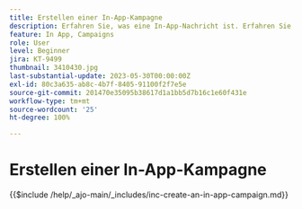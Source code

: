 ```yaml
---
title: Erstellen einer In-App-Kampagne
description: Erfahren Sie, was eine In-App-Nachricht ist. Erfahren Sie, wie Sie In-App-Nachrichten in Kampagnen erstellen, konfigurieren und veröffentlichen.
feature: In App, Campaigns
role: User
level: Beginner
jira: KT-9499
thumbnail: 3410430.jpg
last-substantial-update: 2023-05-30T00:00:00Z
exl-id: 80c3a635-ab8c-4b7f-8405-91100f2f7e5e
source-git-commit: 201470e35095b38617d1a1bb5d7b16c1e60f431e
workflow-type: tm+mt
source-wordcount: '25'
ht-degree: 100%

---
```


# Erstellen einer In-App-Kampagne

{{$include /help/_ajo-main/_includes/inc-create-an-in-app-campaign.md}}
